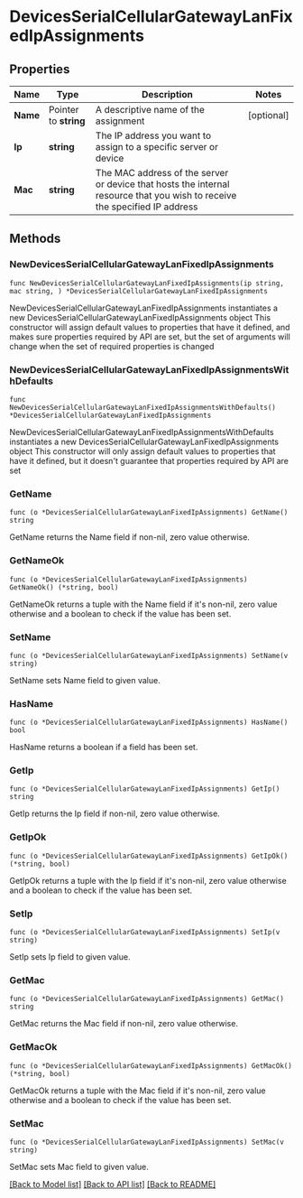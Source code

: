# DevicesSerialCellularGatewayLanFixedIpAssignments

## Properties

Name | Type | Description | Notes
------------ | ------------- | ------------- | -------------
**Name** | Pointer to **string** | A descriptive name of the assignment | [optional] 
**Ip** | **string** | The IP address you want to assign to a specific server or device | 
**Mac** | **string** | The MAC address of the server or device that hosts the internal resource that you wish to receive the specified IP address | 

## Methods

### NewDevicesSerialCellularGatewayLanFixedIpAssignments

`func NewDevicesSerialCellularGatewayLanFixedIpAssignments(ip string, mac string, ) *DevicesSerialCellularGatewayLanFixedIpAssignments`

NewDevicesSerialCellularGatewayLanFixedIpAssignments instantiates a new DevicesSerialCellularGatewayLanFixedIpAssignments object
This constructor will assign default values to properties that have it defined,
and makes sure properties required by API are set, but the set of arguments
will change when the set of required properties is changed

### NewDevicesSerialCellularGatewayLanFixedIpAssignmentsWithDefaults

`func NewDevicesSerialCellularGatewayLanFixedIpAssignmentsWithDefaults() *DevicesSerialCellularGatewayLanFixedIpAssignments`

NewDevicesSerialCellularGatewayLanFixedIpAssignmentsWithDefaults instantiates a new DevicesSerialCellularGatewayLanFixedIpAssignments object
This constructor will only assign default values to properties that have it defined,
but it doesn't guarantee that properties required by API are set

### GetName

`func (o *DevicesSerialCellularGatewayLanFixedIpAssignments) GetName() string`

GetName returns the Name field if non-nil, zero value otherwise.

### GetNameOk

`func (o *DevicesSerialCellularGatewayLanFixedIpAssignments) GetNameOk() (*string, bool)`

GetNameOk returns a tuple with the Name field if it's non-nil, zero value otherwise
and a boolean to check if the value has been set.

### SetName

`func (o *DevicesSerialCellularGatewayLanFixedIpAssignments) SetName(v string)`

SetName sets Name field to given value.

### HasName

`func (o *DevicesSerialCellularGatewayLanFixedIpAssignments) HasName() bool`

HasName returns a boolean if a field has been set.

### GetIp

`func (o *DevicesSerialCellularGatewayLanFixedIpAssignments) GetIp() string`

GetIp returns the Ip field if non-nil, zero value otherwise.

### GetIpOk

`func (o *DevicesSerialCellularGatewayLanFixedIpAssignments) GetIpOk() (*string, bool)`

GetIpOk returns a tuple with the Ip field if it's non-nil, zero value otherwise
and a boolean to check if the value has been set.

### SetIp

`func (o *DevicesSerialCellularGatewayLanFixedIpAssignments) SetIp(v string)`

SetIp sets Ip field to given value.


### GetMac

`func (o *DevicesSerialCellularGatewayLanFixedIpAssignments) GetMac() string`

GetMac returns the Mac field if non-nil, zero value otherwise.

### GetMacOk

`func (o *DevicesSerialCellularGatewayLanFixedIpAssignments) GetMacOk() (*string, bool)`

GetMacOk returns a tuple with the Mac field if it's non-nil, zero value otherwise
and a boolean to check if the value has been set.

### SetMac

`func (o *DevicesSerialCellularGatewayLanFixedIpAssignments) SetMac(v string)`

SetMac sets Mac field to given value.



[[Back to Model list]](../README.md#documentation-for-models) [[Back to API list]](../README.md#documentation-for-api-endpoints) [[Back to README]](../README.md)


